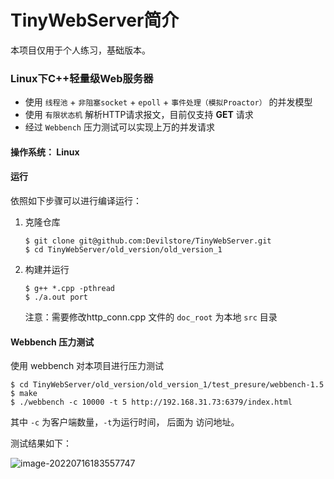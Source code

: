 # TinyWebServer简介

本项目仅用于个人练习，基础版本。

### Linux下C++轻量级Web服务器

- 使用 `线程池` + `非阻塞socket`  + `epoll` + `事件处理（模拟Proactor）` 的并发模型
- 使用 `有限状态机` 解析HTTP请求报文，目前仅支持 **GET** 请求
- 经过  `Webbench` 压力测试可以实现上万的并发请求



#### 操作系统： Linux



#### 运行

依照如下步骤可以进行编译运行：

1. 克隆仓库

   ```
   $ git clone git@github.com:Devilstore/TinyWebServer.git
   $ cd TinyWebServer/old_version/old_version_1
   ```

2. 构建并运行 

   ```
   $ g++ *.cpp -pthread
   $ ./a.out port
   ```

   注意：需要修改http_conn.cpp 文件的 `doc_root` 为本地 `src` 目录



#### Webbench 压力测试

使用 webbench 对本项目进行压力测试

```
$ cd TinyWebServer/old_version/old_version_1/test_presure/webbench-1.5
$ make
$ ./webbench -c 10000 -t 5 http://192.168.31.73:6379/index.html
```

其中 `-c` 为客户端数量，`-t`为运行时间， 后面为 访问地址。



测试结果如下：

![image-20220716183557747](https://devil-picture-bed.oss-cn-shenzhen.aliyuncs.com/image/202207161835808.png)
